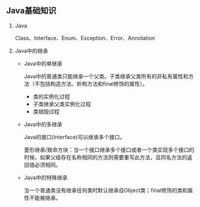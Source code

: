 ## Java基础知识

1. Java

   Class、Interface、Enum、Exception、Error、Annotation

2. Java中的继承

   * Java中的单继承

     Java中的普通类只能继承一个父类。子类继承父类所有的非私有属性和方法（不包括构造方法、析构方法和final修饰的属性）。

     - 类的实例化过程
     - 子类继承父类实例化过程
     - 类销毁过程

   * Java中的多继承

     Java的接口(Interface)可以继承多个接口。

     菱形继承/致命方块：当一个接口继承多个接口或者一个类实现多个接口的时候，如果父级存在名称相同的方法则需要重写此方法，且同名方法的返回值必须相同。

   * Java中的特殊继承

     当一个普通类没有继承任何类时默认继承自Object类；final修饰的类和属性不能被继承。

   



